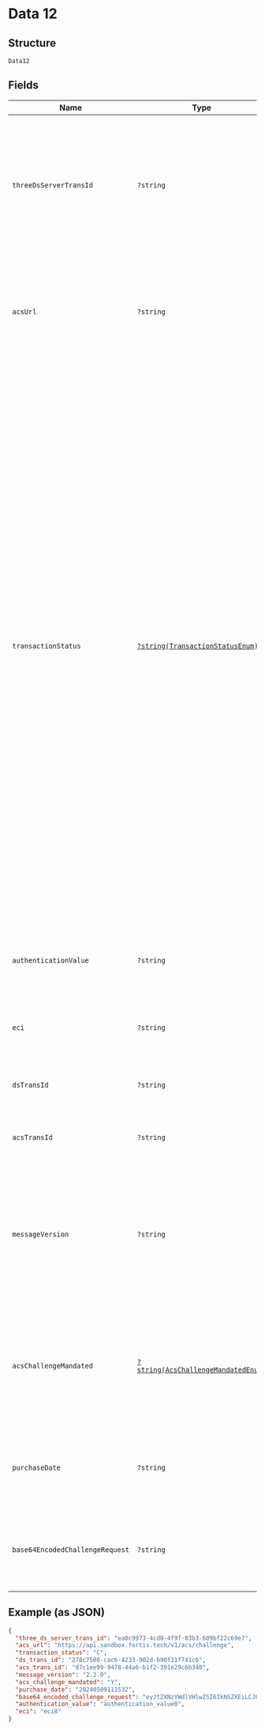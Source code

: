 
# Data 12

## Structure

`Data12`

## Fields

| Name | Type | Tags | Description | Getter | Setter |
|  --- | --- | --- | --- | --- | --- |
| `threeDsServerTransId` | `?string` | Optional | Universally unique transaction identifier assigned by the 3DS Server to identify a single transaction. It has the same value as the corresponding received authentication request. This value has 36 characters in a format defined in IETF RFC 4122.<br>**Constraints**: *Maximum Length*: `36` | getThreeDsServerTransId(): ?string | setThreeDsServerTransId(?string threeDsServerTransId): void |
| `acsUrl` | `?string` | Optional | Fully qualified URL of the ACS in case the authentication response message indicates that further Cardholder interaction is required to complete the authentication.<br><br>This field is only present in Browser flow. | getAcsUrl(): ?string | setAcsUrl(?string acsUrl): void |
| `transactionStatus` | [`?string(TransactionStatusEnum)`](../../doc/models/transaction-status-enum.md) | Optional | Indicates whether a transaction qualifies as an authenticated transaction.<br><br>> Y - Authentication / Account verification successful<br>> <br>> N - Not authenticated / Account not verified; Transaction denied<br>> <br>> U - Authentication / Account verification could not be performed; technical or other problem<br>> <br>> C - In order to complete the authentication, a challenge is required<br>> <br>> R - Authentication / Account verification Rejected. Issuer is rejecting authentication/verification and request that authorization not be attempted<br>> <br>> A - Attempts processing performed; Not authenticated / verified, but a proof of attempt authentication / verification is provided<br>> <br>> D - In order to complete the authentication, a challenge is required. Decoupled Authentication confirmed. (Only if the 3DS Server has initiated authentication with EMV 3DS 2.2.0 version or greater)<br>> <br>> I - Informational Only; 3DS Requestor challenge preference acknowledged. (Only if the 3DS Server has initiated authentication with EMV 3DS 2.2.0 version or greater) | getTransactionStatus(): ?string | setTransactionStatus(?string transactionStatus): void |
| `authenticationValue` | `?string` | Optional | Payment System-specific value provided as part of the ACS registration for each supported DS. Authentication Value may be used to provide proof of authentication. | getAuthenticationValue(): ?string | setAuthenticationValue(?string authenticationValue): void |
| `eci` | `?string` | Optional | Payment System-specific value provided by the ACS to indicate the results of the attempt to authenticate the Cardholder. | getEci(): ?string | setEci(?string eci): void |
| `dsTransId` | `?string` | Optional | Universally unique transaction identifier assigned by the DS to identify a single transaction. | getDsTransId(): ?string | setDsTransId(?string dsTransId): void |
| `acsTransId` | `?string` | Optional | Universally unique transaction identifier assigned by the ACS to identify a single transaction. | getAcsTransId(): ?string | setAcsTransId(?string acsTransId): void |
| `messageVersion` | `?string` | Optional | Protocol version identifier This shall be the Protocol Version Number of the specification utilised by the system creating this message.<br>The Message Version Number is set by the 3DS Server which originates the protocol with the AReq message. The Message Version Number does not change during a 3DS transaction. | getMessageVersion(): ?string | setMessageVersion(?string messageVersion): void |
| `acsChallengeMandated` | [`?string(AcsChallengeMandatedEnum)`](../../doc/models/acs-challenge-mandated-enum.md) | Optional | Indication of whether a challenge is required for the transaction to be authorised due to local/regional mandates or other variable.<br><br>> Y - Challenge is mandated<br>> <br>> N - Challenge is not mandated | getAcsChallengeMandated(): ?string | setAcsChallengeMandated(?string acsChallengeMandated): void |
| `purchaseDate` | `?string` | Optional | Date and time of the purchase, converted into UTC. The field is limited to 14 characters, formatted as YYYYMMDDHHMMSS.<br>**Constraints**: *Maximum Length*: `14` | getPurchaseDate(): ?string | setPurchaseDate(?string purchaseDate): void |
| `base64EncodedChallengeRequest` | `?string` | Optional | Base64-encoded Challenge Request object in case the authentication response message indicates that further Cardholder interaction is required to complete the authentication. | getBase64EncodedChallengeRequest(): ?string | setBase64EncodedChallengeRequest(?string base64EncodedChallengeRequest): void |

## Example (as JSON)

```json
{
  "three_ds_server_trans_id": "ea0c9973-4cd0-4f9f-83b3-609bf22c69e7",
  "acs_url": "https://api.sandbox.fortis.tech/v1/acs/challenge",
  "transaction_status": "C",
  "ds_trans_id": "278c7508-cac6-4233-902d-b90f31f741c6",
  "acs_trans_id": "d7c1ee99-9478-44a6-b1f2-391e29c6b340",
  "message_version": "2.2.0",
  "acs_challenge_mandated": "Y",
  "purchase_date": "20240509111532",
  "base64_encoded_challenge_request": "eyJtZXNzYWdlVHlwZSI6IkNSZXEiLCJ0aHJlZURTU2VydmVyVHJhbnNJRCI6ImVhMGM5OTczLTRjZDAtNGY5Zi04M2IzLTYwOWJmMjJjNjllNyIsImFjc1RyYW5zSUQiOiIwNWViNTE2OS02ZTFkLTQ5NTMtYWQ3NC1hZWU5YmQ4ZTc1YmIiLCJjaGFsbGVuZ2VXaW5kb3dTaXplIjoiMDEiLCJtZXNzYWdlVmVyc2lvbiI6IjIuMi4wIn0=",
  "authentication_value": "authentication_value0",
  "eci": "eci8"
}
```

